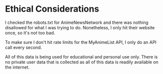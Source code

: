 # Ethical Considerations

I checked the robots.txt for AnimeNewsNetwork and there was nothing disallowed for what I was trying to do. Nonetheless, I only hit their website once, so it's not too bad.

To make sure I don't hit rate limits for the MyAnimeList API, I only do an API call every second.

All of this data is being used for educational and personal use only. There is no private user data that is collected as all of this data is readily available on the internet. 